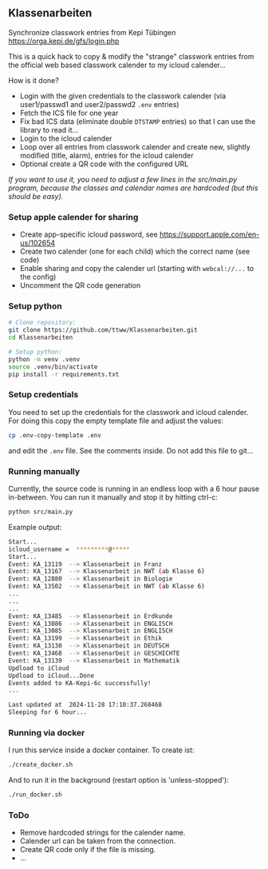 ## Klassenarbeiten

Synchronize classwork entries from Kepi Tübingen https://orga.kepi.de/gfs/login.php

This is a quick hack to copy & modify the "strange" classwork entries from the official web based classwork calender to my icloud calender...

How is it done?
- Login with the given credentials to the classwork calender (via user1/passwd1 and user2/passwd2 `.env` entries)
- Fetch the ICS file for one year
- Fix bad ICS data (eliminate double `DTSTAMP` entries) so that I can use the library to read it...
- Login to the icloud calender
- Loop over all entries from classwork calender and create new, slightly modified (title, alarm), entries for the icloud calender
- Optional create a QR code with the configured URL

*If you want to use it, you need to adjust a few lines in the src/main.py program, because the classes and calendar names are hardcoded (but this should be easy).*

### Setup apple calender for sharing
- Create app-specific icloud password, see https://support.apple.com/en-us/102654
- Create two calender (one for each child) which the correct name (see code)
- Enable sharing and copy the calender url (starting with `webcal://...` to the config)
- Uncomment the QR code generation

### Setup python

```bash
# Clone repository:
git clone https://github.com/ttww/Klassenarbeiten.git
cd Klassenarbeiten

# Setup python:
python -m venv .venv
source .venv/bin/activate
pip install -r requirements.txt
```

### Setup credentials

You need to set up the credentials for the classwork and icloud calender.
For doing this copy the empty template file and adjust the values:
```bash
cp .env-copy-template .env
```
and edit the `.env` file. See the comments inside.
Do not add this file to git...

### Running manually

Currently, the source code is running in an endless loop with a 6 hour pause in-between.
You can run it manually and stop it by hitting ctrl-c:

```bash
python src/main.py
```

Example output:
```bash
Start...
icloud_username =  *********@*****
Start...
Event: KA_13119  --> Klassenarbeit in Franz
Event: KA_13167  --> Klassenarbeit in NWT (ab Klasse 6)
Event: KA_12880  --> Klassenarbeit in Biologie
Event: KA_13502  --> Klassenarbeit in NWT (ab Klasse 6)
...
...
...
Event: KA_13485  --> Klassenarbeit in Erdkunde
Event: KA_13086  --> Klassenarbeit in ENGLISCH
Event: KA_13085  --> Klassenarbeit in ENGLISCH
Event: KA_13199  --> Klassenarbeit in Ethik
Event: KA_13130  --> Klassenarbeit in DEUTSCH
Event: KA_13468  --> Klassenarbeit in GESCHICHTE
Event: KA_13139  --> Klassenarbeit in Mathematik
Updload to iCloud
Updload to iCloud...Done
Events added to KA-Kepi-6c successfully!
...

Last updated at  2024-11-28 17:10:37.268468
Sleeping for 6 hour...
```

### Running via docker

I run this service inside a docker container.
To create ist:
```bash
./create_docker.sh
```
And to run it in the background (restart option is 'unless-stopped'):
```bash
./run_docker.sh
```


### ToDo
- Remove hardcoded strings for the calender name.
- Calender url can be taken from the connection.
- Create QR code only if the file is missing. 
- ...
